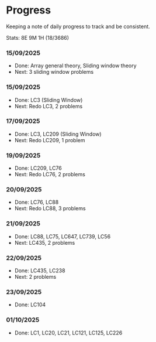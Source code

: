 # Progress

Keeping a note of daily progress to track and be consistent.

Stats: 8E 9M 1H (18/3686)

### 15/09/2025
- Done: Array general theory, Sliding window theory
- Next: 3 sliding window problems

### 15/09/2025
- Done: LC3 (Sliding Window)
- Next: Redo LC3, 2 problems

### 17/09/2025
- Done: LC3, LC209 (Sliding Window)
- Next: Redo LC209, 1 problem

### 19/09/2025
- Done: LC209, LC76
- Next: Redo LC76, 2 problems

### 20/09/2025
- Done: LC76, LC88
- Next: Redo LC88, 3 problems

### 21/09/2025
- Done: LC88, LC75, LC647, LC739, LC56
- Next: LC435, 2 problems

### 22/09/2025
- Done: LC435, LC238
- Next: 2 problems

### 23/09/2025
- Done: LC104

### 01/10/2025
- Done: LC1, LC20, LC21, LC121, LC125, LC226